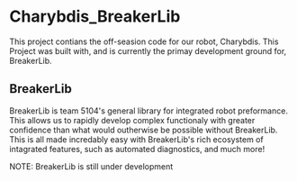 # Charybdis_BreakerLib
This project contians the off-seasion code for our robot, Charybdis. This Project was built with, and is currently the primay development ground for, BreakerLib. 
## BreakerLib
BreakerLib is team 5104's general library for integrated robot preformance. This allows us to rapidly develop complex functionaly with greater confidence than what would outherwise be possible without BreakerLib. This is all made incredably easy with BreakerLib's rich ecosystem of intagrated features, such as automated diagnostics, and much more!




NOTE: BreakerLib is still under development
